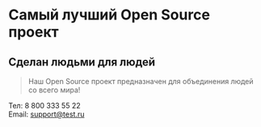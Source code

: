 
# Самый лучший Open Source проект

## Сделан людьми для людей

> Наш Open Source проект предназначен для объединения людей со всего мира!

 Тел: 8 800 333 55 22    
 Email: [support@test.ru](http://support@test.ru)

